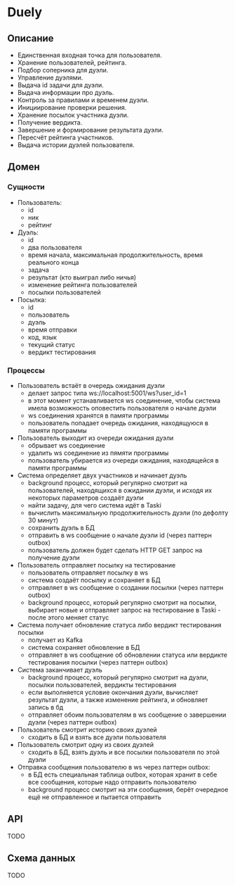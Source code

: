 # Duely

## Описание

- Единственная входная точка для пользователя.
- Хранение пользователей, рейтинга.
- Подбор соперника для дуэли.
- Управление дуэлями.
- Выдача id задачи для дуэли.
- Выдача информации про дуэль.
- Контроль за правилами и временем дуэли.
- Инициирование проверки решения.
- Хранение посылок участника дуэли.
- Получение вердикта.
- Завершение и формирование результата дуэли.
- Пересчёт рейтинга участников.
- Выдача истории дуэлей пользователя.

## Домен

### Сущности

- Пользователь:
    - id
    - ник
    - рейтинг
- Дуэль:
    - id
    - два пользователя
    - время начала, максимальная продолжительность, время реального конца
    - задача
    - результат (кто выиграл либо ничья)
    - изменение рейтинга пользователей
    - посылки пользователей
- Посылка:
    - id
    - пользователь
    - дуэль
    - время отправки
    - код, язык
    - текущий статус
    - вердикт тестирования

### Процессы

- Пользователь встаёт в очередь ожидания дуэли
    - делает запрос типа ws://localhost:5001/ws?user_id=1
    - в этот момент устанавливается ws соединение, чтобы система имела возможность оповестить пользователя о начале дуэли
    - ws соединения хранятся в памяти программы
    - пользователь попадает очередь ожидания, находящуюся в памяти программы
- Пользователь выходит из очереди ожидания дуэли
    - обрывает ws соединение
    - удалить ws соединение из пямяти программы
    - пользователь убирается из очереди ожидания, находящейся в памяти программы
- Система определяет двух участников и начинает дуэль
    - background процесс, который регулярно смотрит на пользователей, находящихся в ожидании дуэли, и исходя их некоторых параметров создаёт дуэли
    - найти задачу, для чего система идёт в Taski
    - вычислить максимальную продолжительность дуэли (по дефолту 30 минут)
    - сохранить дуэль в БД
    - отправить в ws сообщение о начале дуэли id (через паттерн outbox)
    - пользователь должен будет сделать HTTP GET запрос на получение дуэли
- Пользователь отправляет посылку на тестирование
    - пользователь отправляет посылку в ws
    - система создаёт посылку и сохраняет в БД
    - отправляет в ws сообщение о создании посылки (через паттерн outbox)
    - background процесс, который регулярно смотрит на посылки, выбирает новые и отправляет запрос на тестирование в Taski - после этого меняет статус
- Система получает обновление статуса либо вердикт тестирования посылки
    - получает из Kafka
    - система сохраняет обновление в БД
    - отправляет в ws сообщение об обновлении статуса или вердикте тестирования посылки (через паттерн outbox)
- Система заканчивает дуэль
    - background процесс, который регулярно смотрит на дуэли, посылки пользователей, вердикты тестирования
    - если выполняется условие окончания дуэли, вычисляет результат дуэли, а также изменение рейтинга, и обновляет запись в бд
    - отправляет обоим пользователям в ws сообщение о завершении дуэли (через паттерн outbox)
- Пользователь смотрит историю своих дуэлей
    - сходить в БД и взять все дуэли пользователя
- Пользователь смотрит одну из своих дуэлей
    - сходить в БД, взять дуэль и все посылки пользователя по этой дуэли
- Отправка сообщения пользователю в ws через паттерн outbox:
    - в БД есть специальная таблица outbox, которая хранит в себе все сообщения, которые надо отправить пользователю
    - background процесс смотрит на эти сообщения, берёт очередное ещё не отправленное и пытается отправить

## API
TODO

## Схема данных
TODO
